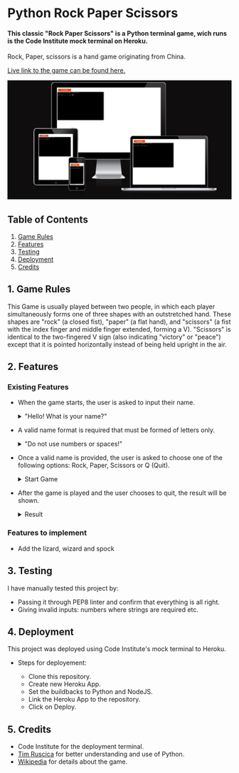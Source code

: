 # Python Rock Paper Scissors

#### This classic "Rock Paper Scissors" is a Python terminal game, wich runs is the Code Institute mock terminal on Heroku.

Rock, Paper, scissors is a hand game originating from China.

[Live link to the game can be found here.](https://python-rock-paper-scissors.herokuapp.com/)

![Responsive](images/responsive-python-rps.png)

## Table of Contents 
1. [Game Rules](#1-game-rules)
2. [Features](#2-features)
3. [Testing](#3-testing)
4. [Deployment](#4-deployment)
5. [Credits](#5-credits)

## 1. Game Rules

This Game is usually played between two people, in which each player simultaneously forms one of three shapes with an outstretched hand. These shapes are "rock" (a closed fist), "paper" (a flat hand), and "scissors" (a fist with the index finger and middle finger extended, forming a V). "Scissors" is identical to the two-fingered V sign (also indicating "victory" or "peace") except that it is pointed horizontally instead of being held upright in the air.

## 2. Features

### Existing Features

- When the game starts, the user is asked to input their name.

    <details>
    <summary>"Hello! What is your name?"</summary>

    ![name](images/python-welcome.png)
    </details>

- A valid name format is required that must be formed of letters only.

    <details>
    <summary>"Do not use numbers or spaces!"</summary>

    ![invalid-name](images/python-name-error.png)
    </details>

- Once a valid name is provided, the user is asked to choose one of the following options: Rock, Paper, Scissors or Q (Quit).

    <details>
    <summary>Start Game</summary>

    ![options](images/python-valid-name.png)
    </details>

- After the game is played and the user chooses to quit, the result will be shown.

    <details>
    <summary>Result</summary>

    ![result](images/python-game.png)
    </details>

### Features to implement
-  Add the lizard, wizard and spock

## 3. Testing

I have manually tested this project by:
* Passing it through PEP8 linter and confirm that everything is all right.
* Giving invalid inputs: numbers where strings are required etc.

## 4. Deployment

This project was deployed using Code Institute's mock terminal to Heroku.

* Steps for deployement:

    * Clone this repository.
    * Create new Heroku App.
    * Set the buildbacks to Python and NodeJS.
    * Link the Heroku App to the repository.
    * Click on Deploy.

## 5. Credits

* Code Institute for the deployment terminal.
* [Tim Ruscica](https://github.com/techwithtim) for better understanding and use of Python.
* [Wikipedia](https://www.wikipedia.org/) for details about the game.
